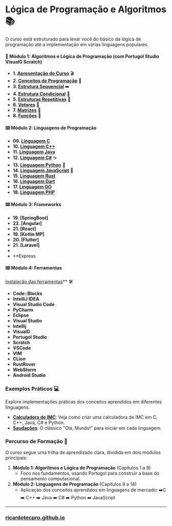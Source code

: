 # Lógica de Programação e Algoritmos 📚

O curso está estruturado para levar você do básico da lógica de programação até a implementação em várias linguagens populares.

#### **🧠 Módulo 1: Algoritmos e Lógica de Programação (com Portugol Studio VisualG Scratch)**
* **1. [Apresentação do Curso](topicos/01_conteudo_do_curso.md)** 🎬
* **2. [Conceitos de Programação](topicos/02_introducao_a_programacao.md)** 🤔
* **3. [Estrutura Sequencial](topicos/03_estrutura_sequencial.md)** ➡️
* **4. [Estrutura Condicional](topicos/04_estrutura_condicional.md)** 🔀
* **5. [Estruturas Repetitivas](topicos/05_estruturas_repetitivas.md)** 🔁
* **6. [Vetores](topicos/06_vetores.md)** 📏
* **7. [Matrizes](topicos/07_matrizes.md)** 🔢
* **8. [Funções](topicos/08_funcoes.md)** 🧩

#### **⌨️ Módulo 2: Linguagens de Programação**
* **09. [Linguagem C](topicos/09_linguagem_c.md)**
* **10. [Linguagem C++](topicos/10_linguagem_cpp.md)**
* **11. [Linguagem Java](topicos/11_linguagem_java.md)**
* **12. [Linguagem C#](topicos/12_linguagem_csharp.md)** ☕
* **13. [Linguagem Python](topicos/13_linguagem_python.md)** 💎
* **14. [Linguagem JavaScript](topicos/14_linguagem_javascript.md)** 🐍
* **15. [Linguagem Rust](topicos/15_linguagem_rust.md)**
* **16. [Linguagem Dart](topicos/16_linguagem_dart.md)**
* **17. [Linguagem GO](topicos/17_linguagem_go.md)**
* **18. [Linguagem PHP](topicos/18_linguagem_php.md)**

#### **⌨️ Módulo 3: Frameworks**
 
* **19. [SpringBoot]**
* **22. [Angular]**
* **21. [React]**
* **19. [Kotlin MP]**
* **20. [Flutter]**
* **21. [Laravel]**
* 
* **Express

#### ⌨️ **Módulo 4: Ferramentas**

[Instalação das ferramentas](topicos/08_instalacao_ferramentas.md)** 🛠️
* **Code::Blocks**
* **IntelliJ IDEA**
* **Visual Studio Code**
* **PyCharm**
* **Eclipse**
* **Visual Studio**
* **Intellij**
* **VisualG**
* **Portugol Studio**
* **Scratch**
* **VSCode**
* **VIM**
* **CLion**
* **RustRover**
* **WebStorm**
* **Android Studio**

### **Exemplos Práticos** 💻
Explore implementações práticas dos conceitos aprendidos em diferentes linguagens.

* **[Calculadora de IMC](./imc/)**: Veja como criar uma calculadora de IMC em C, C++, Java, C# e Python.
* **[Saudações](./saudacoes/)**: O clássico "Olá, Mundo!" para iniciar em cada linguagem.

### **Percurso de Formação** 👣

O curso segue uma trilha de aprendizado clara, dividida em dois módulos principais:

1.  **Módulo 1: Algoritmos e Lógica de Programação** (Capítulos 1 a 8)
    *   Foco nos fundamentos, usando Portugol para construir a base do pensamento computacional.
2.  **Módulo 2: Linguagens de Programação** (Capítulos 9 a 14)
    *   Aplicação dos conceitos aprendidos em linguagens de mercado: ➡️C ➡️ C++ ➡️ Java ➡️ C# ➡️ Python ➡️ JavaScript


---

### [ricardotecpro.github.io](https://ricardotecpro.github.io/)
